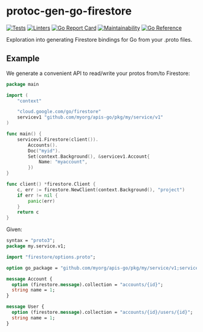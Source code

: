 # protoc-gen-go-firestore

[![Tests](https://github.com/complex64/protoc-gen-go-firestore/actions/workflows/tests.yml/badge.svg?branch=main)](https://github.com/complex64/protoc-gen-go-firestore/actions/workflows/tests.yml) [![Linters](https://github.com/complex64/protoc-gen-go-firestore/actions/workflows/linters.yml/badge.svg?branch=main)](https://github.com/complex64/protoc-gen-go-firestore/actions/workflows/linters.yml) [![Go Report Card](https://goreportcard.com/badge/github.com/complex64/protoc-gen-go-firestore)](https://goreportcard.com/report/github.com/complex64/protoc-gen-go-firestore) [![Maintainability](https://api.codeclimate.com/v1/badges/69739915a43041e34892/maintainability)](https://codeclimate.com/github/complex64/protoc-gen-go-firestore/maintainability) [![Go Reference](https://pkg.go.dev/badge/github.com/complex64/protoc-gen-go-firestore.svg)](https://pkg.go.dev/github.com/complex64/protoc-gen-go-firestore)

Exploration into generating Firestore bindings for Go from your .proto files.

## Example

We generate a convenient API to read/write your protos from/to Firestore:

```go
package main

import (
	"context"

	"cloud.google.com/go/firestore"
	servicev1 "github.com/myorg/apis-go/pkg/my/service/v1"
)

func main() {
	servicev1.Firestore(client()).
		Accounts().
		Doc("myid").
		Set(context.Background(), &servicev1.Account{
			Name: "myaccount",
		})
}

func client() *firestore.Client {
	c, err := firestore.NewClient(context.Background(), "project")
	if err != nil {
		panic(err)
	}
	return c
}

```

Given:

```protobuf
syntax = "proto3";
package my.service.v1;

import "firestore/options.proto";

option go_package = "github.com/myorg/apis-go/pkg/my/service/v1;servicev1";

message Account {
  option (firestore.message).collection = "accounts/{id}";
  string name = 1;
}

message User {
  option (firestore.message).collection = "accounts/{id}/users/{id}";
  string name = 1;
}
```
